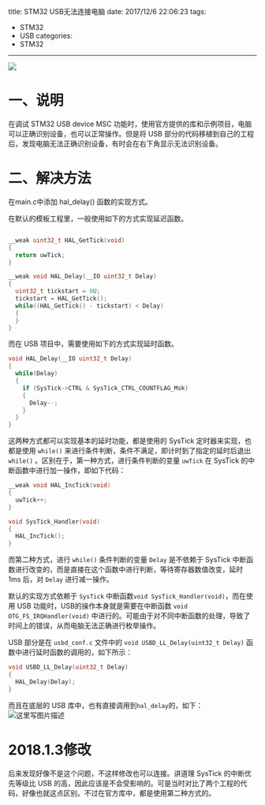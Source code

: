 title: STM32 USB无法连接电脑
date: 2017/12/6 22:06:23
tags:
- STM32
- USB
categories:
- STM32
---

![](http://img.blog.csdn.net/20171213122640655?watermark/2/text/aHR0cDovL2Jsb2cuY3Nkbi5uZXQvdTAxMTMwMzQ0Mw==/font/5a6L5L2T/fontsize/400/fill/I0JBQkFCMA==/dissolve/70/gravity/SouthEast)

# 一、说明

在调试 STM32 USB device MSC 功能时，使用官方提供的库和示例项目，电脑可以正确识别设备，也可以正常操作。但是将 USB 部分的代码移植到自己的工程后，发现电脑无法正确识别设备，有时会在右下角显示无法识别设备。

<!-- more -->

# 二、解决方法

在main.c中添加 hal_delay() 函数的实现方式。

在默认的模板工程里，一般使用如下的方式实现延迟函数。

```c

__weak uint32_t HAL_GetTick(void)
{
  return uwTick;
}

__weak void HAL_Delay(__IO uint32_t Delay)
{
  uint32_t tickstart = 0U;
  tickstart = HAL_GetTick();
  while((HAL_GetTick() - tickstart) < Delay)
  {
  }
}
```

而在 USB 项目中，需要使用如下的方式实现延时函数。

```c
void HAL_Delay(__IO uint32_t Delay)
{
  while(Delay) 
  {
    if (SysTick->CTRL & SysTick_CTRL_COUNTFLAG_Msk) 
    {
      Delay--;
    }
  }
}
```

这两种方式都可以实现基本的延时功能，都是使用的 SysTick 定时器来实现，也都是使用 `while()` 来进行条件判断，条件不满足，即计时到了指定的延时后退出 `while()` 。区别在于，第一种方式，进行条件判断的变量 `uwTick` 在 SysTick 的中断函数中进行加一操作，即如下代码：

```c
__weak void HAL_IncTick(void)
{
  uwTick++;
}

void SysTick_Handler(void)
{
  HAL_IncTick();
}
```

而第二种方式，进行 `while()` 条件判断的变量 `Delay` 是不依赖于 SysTick 中断函数进行改变的，而是直接在这个函数中进行判断，等待寄存器数值改变，延时 1ms 后，对 `Delay` 进行减一操作。

默认的实现方式依赖于 `SysTick` 中断函数`void SysTick_Handler(void)`，而在使用 USB 功能时，USB的操作本身就是需要在中断函数 `void OTG_FS_IRQHandler(void)` 中进行的。可能由于对不同中断函数的处理，导致了时间上的错误，从而电脑无法正确进行枚举操作。

USB 部分是在 `usbd_conf.c` 文件中的 `void USBD_LL_Delay(uint32_t Delay)` 函数中进行延时函数的调用的，如下所示：

```c
void USBD_LL_Delay(uint32_t Delay)
{
  HAL_Delay(Delay);
}
```
而且在底层的 USB 库中，也有直接调用到`hal_delay`的，如下：
![这里写图片描述](http://img.blog.csdn.net/20171213122640655?watermark/2/text/aHR0cDovL2Jsb2cuY3Nkbi5uZXQvdTAxMTMwMzQ0Mw==/font/5a6L5L2T/fontsize/400/fill/I0JBQkFCMA==/dissolve/70/gravity/SouthEast)
 
# 2018.1.3修改
后来发现好像不是这个问题，不这样修改也可以连接。讲道理 SysTick 的中断优先等级比 USB 的高，因此应该是不会受影响的。可是当时对比了两个工程的代码，好像也就这点区别。不过在官方库中，都是使用第二种方式的。